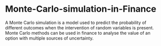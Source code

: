 # Monte-Carlo-simulation-in-Finance

A Monte Carlo simulation is a model used to predict the probability of different outcomes when the intervention of random variables is present. Monte Carlo methods can be used in finance to analyse the value of an option with multiple sources of uncertainty. 